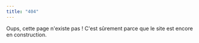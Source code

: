 ```yaml
---
title: "404"
---
```


Oups, cette page n'existe pas ! C'est sûrement parce que le site est encore en construction.
